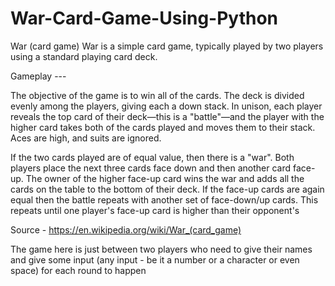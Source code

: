 # War-Card-Game-Using-Python
War (card game) War is a simple card game, typically played by two players using a standard playing card deck. 

Gameplay --- 

The objective of the game is to win all of the cards. The deck is divided evenly among the players, giving each a down stack. In unison, each player reveals the top card of their deck—this is a "battle"—and the player with the higher card takes both of the cards played and moves them to their stack. Aces are high, and suits are ignored. 

If the two cards played are of equal value, then there is a "war". Both players place the next three cards face down and then another card face-up. The owner of the higher face-up card wins the war and adds all the cards on the table to the bottom of their deck. If the face-up cards are again equal then the battle repeats with another set of face-down/up cards. This repeats until one player's face-up card is higher than their opponent's

Source - https://en.wikipedia.org/wiki/War_(card_game) 

The game here is just between two players who need to give their names and give some input (any input - be it a number or a character or even space) for each round to happen
